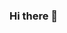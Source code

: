 ### Hi there 👋

<!--
**AndreaYZh/AndreaYZh** is a ✨ _special_ ✨ repository because its `README.md` (this file) appears on your GitHub profile.

Here are some ideas to get you started:

- 🔭 I’m currently working on ...
- 🌱 I’m currently learning ...
- 👯 I’m looking to collaborate on ...
- 💬 Ask me about ...
- 📫 How to reach me: ytzhangying@gmail.com
- 😄 Pronouns: ...
- ⚡ Fun fact: ... 
-->
